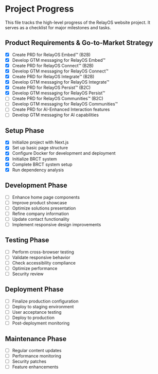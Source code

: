 # Project Progress

This file tracks the high-level progress of the RelayOS website project. It serves as a checklist for major milestones and tasks.

## Product Requirements & Go-to-Market Strategy
- [x] Create PRD for RelayOS Embed™ (B2B)
- [x] Develop GTM messaging for RelayOS Embed™
- [x] Create PRD for RelayOS Connect™ (B2B)
- [x] Develop GTM messaging for RelayOS Connect™
- [x] Create PRD for RelayOS Integrate™ (B2B)
- [x] Develop GTM messaging for RelayOS Integrate™
- [x] Create PRD for RelayOS Persist™ (B2C)
- [x] Develop GTM messaging for RelayOS Persist™
- [ ] Create PRD for RelayOS Communities™ (B2C)
- [ ] Develop GTM messaging for RelayOS Communities™
- [ ] Create PRD for AI-Enhanced Interaction features
- [ ] Develop GTM messaging for AI capabilities

## Setup Phase
- [x] Initialize project with Next.js
- [x] Set up basic page structure
- [x] Configure Docker for development and deployment
- [x] Initialize BRCT system
- [x] Complete BRCT system setup
- [x] Run dependency analysis

## Development Phase
- [ ] Enhance home page components
- [ ] Improve product showcase
- [ ] Optimize solutions presentation
- [ ] Refine company information
- [ ] Update contact functionality
- [ ] Implement responsive design improvements

## Testing Phase
- [ ] Perform cross-browser testing
- [ ] Validate responsive behavior
- [ ] Check accessibility compliance
- [ ] Optimize performance
- [ ] Security review

## Deployment Phase
- [ ] Finalize production configuration
- [ ] Deploy to staging environment
- [ ] User acceptance testing
- [ ] Deploy to production
- [ ] Post-deployment monitoring

## Maintenance Phase
- [ ] Regular content updates
- [ ] Performance monitoring
- [ ] Security patches
- [ ] Feature enhancements

